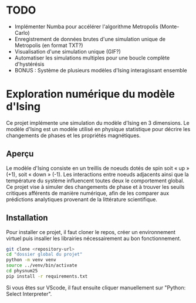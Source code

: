 
# TODO
* Implémenter Numba pour accélérer l'algorithme Metropolis (Monte-Carlo)
* Enregistrement de données brutes d'une simulation unique de Metropolis (en format TXT?)
* Visualisation d'une simulation unique (GIF?)
* Automatiser les simulations multiples pour une boucle complète d'hystérésis
* BONUS : Système de plusieurs modèles d'Ising interagissant ensemble



# Exploration numérique du modèle d'Ising

Ce projet implémente une simulation du modèle d'Ising en 3 dimensions. Le modèle d'Ising est un modèle utilisé en physique statistique pour décrire les changements de phases et les propriétés magnétiques.

## Aperçu

Le modèle d'Ising consiste en un treillis de noeuds dotés de spin soit « up » (+1), soit « down » (-1). Les interactions entre noeuds adjacents ainsi que la température du système influencent toutes deux le comportement global. Ce projet vise à simuler des changements de phase et à trouver les seuils critiques afférents de manière numérique, afin de les comparer aux prédictions analytiques provenant de la littérature scientifique.


## Installation

Pour installer ce projet, il faut cloner le repos, créer un environnement virtuel puis insaller les librairies nécessairement au bon fonctionnement.

```bash
git clone <repository-url>
cd "dossier global du projet"
python -m venv venv
source ../venv/bin/activate
cd physnum25
pip install -r requirements.txt
```

Si vous êtes sur VScode, il faut ensuite cliquer manuellement sur "Python: Select Interpreter".
